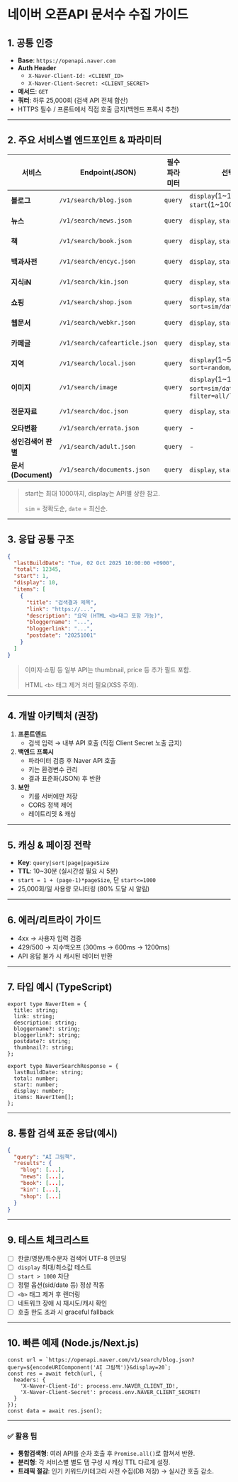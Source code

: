 # 네이버 오픈API 문서수 수집 가이드

## 1. 공통 인증

- **Base**: `https://openapi.naver.com`
- **Auth Header**
    - `X-Naver-Client-Id: <CLIENT_ID>`
    - `X-Naver-Client-Secret: <CLIENT_SECRET>`
- **메서드**: `GET`
- **쿼터**: 하루 25,000회 (검색 API 전체 합산)
- HTTPS 필수 / 프론트에서 직접 호출 금지(백엔드 프록시 추천)

---

## 2. 주요 서비스별 엔드포인트 & 파라미터

| 서비스 | Endpoint(JSON) | 필수 파라미터 | 선택 파라미터 | 정렬옵션 | 최대값 |
| --- | --- | --- | --- | --- | --- |
| **블로그** | `/v1/search/blog.json` | `query` | `display`(1~100), `start`(1~1000), `sort=sim/date` | sim/date | display 100 |
| **뉴스** | `/v1/search/news.json` | `query` | `display`, `start`, `sort=sim/date` | sim/date | display 100 |
| **책** | `/v1/search/book.json` | `query` | `display`, `start`, `sort=sim/date` | sim/date | display 100 |
| **백과사전** | `/v1/search/encyc.json` | `query` | `display`, `start` | - | display 100 |
| **지식iN** | `/v1/search/kin.json` | `query` | `display`, `start` | - | display 100 |
| **쇼핑** | `/v1/search/shop.json` | `query` | `display`, `start`, `sort=sim/date/asc/dsc` | sim/date/asc/dsc | display 100 |
| **웹문서** | `/v1/search/webkr.json` | `query` | `display`, `start` | - | display 100 |
| **카페글** | `/v1/search/cafearticle.json` | `query` | `display`, `start`, `sort=sim/date` | sim/date | display 100 |
| **지역** | `/v1/search/local.json` | `query` | `display`(1~5), `start`(1~5), `sort=random/comment` | random/comment | display 5 |
| **이미지** | `/v1/search/image` | `query` | `display`(1~100), `start`, `sort=sim/date`, `filter=all/large/medium/small` | sim/date | display 100 |
| **전문자료** | `/v1/search/doc.json` | `query` | `display`, `start` | - | display 100 |
| **오타변환** | `/v1/search/errata.json` | `query` | - | - | - |
| **성인검색어 판별** | `/v1/search/adult.json` | `query` | - | - | - |
| **문서(Document)** | `/v1/search/documents.json` | `query` | `display`, `start` | - | display 100 |

> start는 최대 1000까지, display는 API별 상한 참고.
> 
> 
> `sim` = 정확도순, `date` = 최신순.
> 

---

## 3. 응답 공통 구조

```json
{
  "lastBuildDate": "Tue, 02 Oct 2025 10:00:00 +0900",
  "total": 12345,
  "start": 1,
  "display": 10,
  "items": [
    {
      "title": "검색결과 제목",
      "link": "https://...",
      "description": "요약 (HTML <b>태그 포함 가능)",
      "bloggername": "...",
      "bloggerlink": "...",
      "postdate": "20251001"
    }
  ]
}

```

> 이미지·쇼핑 등 일부 API는 thumbnail, price 등 추가 필드 포함.
> 
> 
> HTML `<b>` 태그 제거 처리 필요(XSS 주의).
> 

---

## 4. 개발 아키텍처 (권장)

1. **프론트엔드**
    - 검색 입력 → 내부 API 호출 (직접 Client Secret 노출 금지)
2. **백엔드 프록시**
    - 파라미터 검증 후 Naver API 호출
    - 키는 환경변수 관리
    - 결과 표준화(JSON) 후 반환
3. **보안**
    - 키를 서버에만 저장
    - CORS 정책 제어
    - 레이트리밋 & 캐싱

---

## 5. 캐싱 & 페이징 전략

- **Key**: `query|sort|page|pageSize`
- **TTL**: 10~30분 (실시간성 필요 시 5분)
- `start = 1 + (page-1)*pageSize`, 단 `start<=1000`
- 25,000회/일 사용량 모니터링 (80% 도달 시 알림)

---

## 6. 에러/리트라이 가이드

- 4xx → 사용자 입력 검증
- 429/500 → 지수백오프 (300ms → 600ms → 1200ms)
- API 응답 불가 시 캐시된 데이터 반환

---

## 7. 타입 예시 (TypeScript)

```tsx
export type NaverItem = {
  title: string;
  link: string;
  description: string;
  bloggername?: string;
  bloggerlink?: string;
  postdate?: string;
  thumbnail?: string;
};

export type NaverSearchResponse = {
  lastBuildDate: string;
  total: number;
  start: number;
  display: number;
  items: NaverItem[];
};

```

---

## 8. 통합 검색 표준 응답(예시)

```json
{
  "query": "AI 그림책",
  "results": {
    "blog": [...],
    "news": [...],
    "book": [...],
    "kin": [...],
    "shop": [...]
  }
}

```

---

## 9. 테스트 체크리스트

- [ ]  한글/영문/특수문자 검색어 UTF-8 인코딩
- [ ]  `display` 최대/최소값 테스트
- [ ]  `start > 1000` 차단
- [ ]  정렬 옵션(sid/date 등) 정상 작동
- [ ]  `<b>` 태그 제거 후 렌더링
- [ ]  네트워크 장애 시 재시도/캐시 확인
- [ ]  호출 한도 초과 시 graceful fallback

---

## 10. 빠른 예제 (Node.js/Next.js)

```tsx
const url = `https://openapi.naver.com/v1/search/blog.json?query=${encodeURIComponent('AI 그림책')}&display=20`;
const res = await fetch(url, {
  headers: {
    'X-Naver-Client-Id': process.env.NAVER_CLIENT_ID!,
    'X-Naver-Client-Secret': process.env.NAVER_CLIENT_SECRET!
  }
});
const data = await res.json();

```

---

### ✅ 활용 팁

- **통합검색형**: 여러 API를 순차 호출 후 `Promise.all()`로 합쳐서 반환.
- **분리형**: 각 서비스별 별도 탭 구성 시 캐싱 TTL 다르게 설정.
- **트래픽 절감**: 인기 키워드/카테고리 사전 수집(DB 저장) → 실시간 호출 감소.
